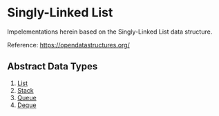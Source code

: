 # Singly-Linked List

Impelementations herein based on the Singly-Linked List data
structure.

Reference: https://opendatastructures.org/

## Abstract Data Types

1. [List](./slist)
2. [Stack](./stack)
3. [Queue](./queue)
4. [Deque](./deque)
